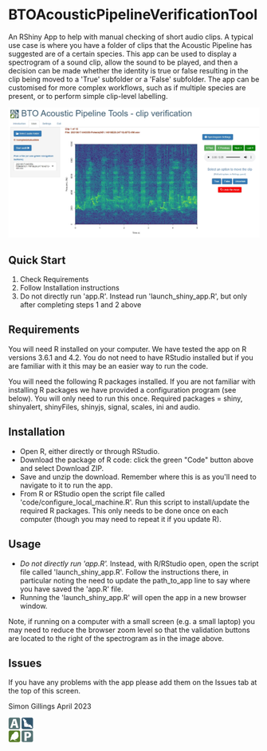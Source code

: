 # BTOAcousticPipelineVerificationTool

An RShiny App to help with manual checking of short audio clips. A typical use case is where you have a folder of clips that the Acoustic Pipeline has suggested are of a certain species. This app can be used to display a spectrogram of a sound clip, allow the sound to be played, and then a decision can be made whether the identity is true or false resulting in the clip being moved to a 'True' subfolder or a 'False' subfolder. The app can be customised for more complex workflows, such as if multiple species are present, or to perform simple clip-level labelling.

![Screenshot](https://github.com/BritishTrustForOrnithology/BTOAcousticPipelineVerificationApp/blob/main/www/screengrab01.png)

## Quick Start

1. Check Requirements
2. Follow Installation instructions
3. Do not directly run 'app.R'. Instead run 'launch_shiny_app.R', but only after completing steps 1 and 2 above


## Requirements

You will need R installed on your computer. We have tested the app on R versions 3.6.1 and 4.2. You do not need to have RStudio installed but if you are familiar with it this may be an easier way to run the code.

You will need the following R packages installed. If you are not familiar with installing R packages we have provided a configuration program (see below). You will only need to run this once. Required packages = shiny, shinyalert, shinyFiles, shinyjs, signal, scales, ini and audio.


## Installation

* Open R, either directly or through RStudio.
* Download the package of R code: click the green "Code" button above and select Download ZIP. 
* Save and unzip the download. Remember where this is as you'll need to navigate to it to run the app.
* From R or RStudio open the script file called 'code/configure_local_machine.R'. Run this script to install/update the required R packages. This only needs to be done once on each computer (though you may need to repeat it if you update R).


## Usage

* *Do not directly run 'app.R'.* Instead, with R/RStudio open, open the script file called 'launch_shiny_app.R'. Follow the instructions there, in particular noting the need to update the path_to_app line to say where you have saved the 'app.R' file. 
* Running the 'launch_shiny_app.R' will open the app in a new browser window. 

Note, if running on a computer with a small screen (e.g. a small laptop) you may need to reduce the browser zoom level so that the validation buttons are located to the right of the spectrogram as in the image above.


## Issues

If you have any problems with the app please add them on the Issues tab at the top of this screen.

Simon Gillings
April 2023

![APlogo](https://github.com/BritishTrustForOrnithology/BTOAcousticPipelineVerificationApp/blob/main/www/APlogo50px.png)



